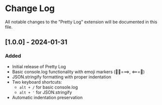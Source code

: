 # Change Log

All notable changes to the "Pretty Log" extension will be documented in this file.

## [1.0.0] - 2024-01-31
### Added
- Initial release of Pretty Log
- Basic console.log functionality with emoji markers (🧑‍💻===>, <===🛑)
- JSON.stringify formatting with proper indentation
- Two keyboard shortcuts:
  - `alt + /` for basic console.log
  - `alt + '` for JSON.stringify
- Automatic indentation preservation